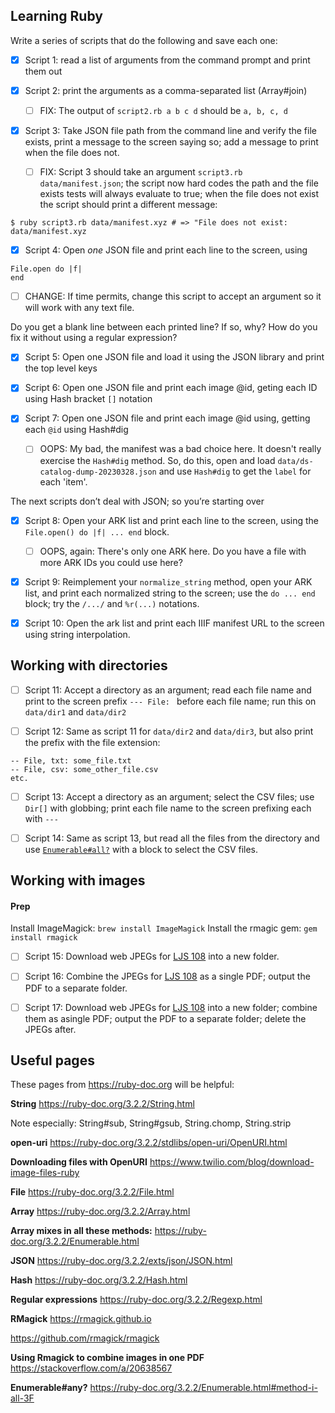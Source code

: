 ## Learning Ruby

Write a series of scripts that do the following and save each one:

- [x] Script 1: read a list of arguments from the command prompt and print them out

- [x] Script 2: print the arguments as a comma-separated list (Array#join)

  - [ ] FIX: The output of `script2.rb a b c d` should be `a, b, c, d`

- [x] Script 3: Take JSON file path from the command line and verify the file exists, print a message to the screen saying so; add a message to print when the file does not.

  - [ ] FIX: Script 3 should take an argument `script3.rb data/manifest.json`; the script now hard codes the path and the file exists tests will always evaluate to true; when the file does not exist the script should print a different message:

```shell
$ ruby script3.rb data/manifest.xyz # => "File does not exist: data/manifest.xyz
```

- [x] Script 4: Open _one_ JSON file and print each line to the screen, using
```
File.open do |f|
end
```
 - [ ] CHANGE: If time permits, change this script to accept an argument so it will work with any text file.

Do you get a blank line between each printed line? If so, why? How do you fix it without using a regular expression?

- [x] Script 5: Open one JSON file and load it using the JSON library and print the top level keys

- [x] Script 6: Open one JSON file and print each image @id, geting each ID using Hash bracket `[]` notation

- [x] Script 7: Open one JSON file and print each image @id using, getting each `@id` using Hash#dig

  - [ ] OOPS: My bad, the manifest was a bad choice here. It doesn't really exercise the `Hash#dig` method. So, do this, open and load `data/ds-catalog-dump-20230328.json` and use `Hash#dig` to get the `label` for each 'item'.

The next scripts don’t deal with JSON; so you’re starting over

- [x] Script 8: Open your ARK list and print each line to the screen, using the `File.open() do |f| ... end` block.

   - [ ] OOPS, again: There's only one ARK here. Do you have a file with more ARK IDs you could use here?

- [x] Script 9: Reimplement your `normalize_string` method, open your ARK list, and print each normalized string to the screen; use the `do ... end` block; try the `/.../` and `%r(...)` notations.

- [x] Script 10: Open the ark list and print each IIIF manifest URL to the screen using string interpolation.

## Working with directories

- [ ] Script 11: Accept a directory as an argument; read each file name and print to the screen prefix `--- File: ` before each file name; run this on `data/dir1` and `data/dir2`

- [ ] Script 12: Same as script 11 for `data/dir2` and `data/dir3`, but also print the prefix with the file extension: 

```
-- File, txt: some_file.txt
-- File, csv: some_other_file.csv
etc.
```

- [ ] Script 13: Accept a directory as an argument; select the CSV files; use `Dir[]` with globbing; print each file name to the screen prefixing each with `--- ` 

- [ ] Script 14: Same as script 13, but read all the files from the directory and use [`Enumerable#all?`](https://ruby-doc.org/3.2.2/Enumerable.html#method-i-all-3F) with a block to select the CSV files.

## Working with images

#### Prep

Install ImageMagick: `brew install ImageMagick`
Install the rmagic gem: `gem install rmagick`

- [ ] Script 15: Download web JPEGs for [LJS 108](https://openn.library.upenn.edu/Data/0001/html/ljs108.html) into a new folder.

- [ ] Script 16: Combine the JPEGs for [LJS 108](https://openn.library.upenn.edu/Data/0001/html/ljs108.html) as a single PDF; output the PDF to a separate folder.

- [ ] Script 17: Download web JPEGs for [LJS 108](https://openn.library.upenn.edu/Data/0001/html/ljs108.html) into a new folder; combine them as asingle PDF; output the PDF to a separate folder; delete the JPEGs after.


## Useful pages

These pages from https://ruby-doc.org will be helpful:

**String**
https://ruby-doc.org/3.2.2/String.html

Note especially: String#sub, String#gsub, String.chomp, String.strip

**open-uri**
https://ruby-doc.org/3.2.2/stdlibs/open-uri/OpenURI.html

**Downloading files with OpenURI**
https://www.twilio.com/blog/download-image-files-ruby

**File**
https://ruby-doc.org/3.2.2/File.html

**Array**
https://ruby-doc.org/3.2.2/Array.html

**Array mixes in all these methods:**
https://ruby-doc.org/3.2.2/Enumerable.html

**JSON**
https://ruby-doc.org/3.2.2/exts/json/JSON.html

**Hash**
https://ruby-doc.org/3.2.2/Hash.html

**Regular expressions**
https://ruby-doc.org/3.2.2/Regexp.html

**RMagick**
https://rmagick.github.io

https://github.com/rmagick/rmagick

**Using Rmagick to combine images in one PDF**
https://stackoverflow.com/a/20638567

**Enumerable#any?**
https://ruby-doc.org/3.2.2/Enumerable.html#method-i-all-3F
